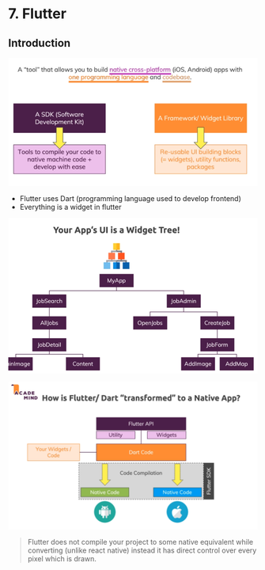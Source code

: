 # 7. Flutter

## Introduction

![](.gitbook/assets/image%20%2837%29.png)

* Flutter uses Dart \(programming language used to develop frontend\)
* Everything is a widget in flutter

![](.gitbook/assets/image%20%2831%29.png)

![](.gitbook/assets/image%20%2849%29.png)

> Flutter does not compile your project to some native equivalent while converting \(unlike react native\) instead it has direct control over every pixel which is drawn.




